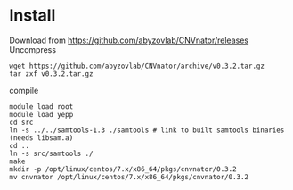 # Install
Download from https://github.com/abyzovlab/CNVnator/releases
Uncompress
```
wget https://github.com/abyzovlab/CNVnator/archive/v0.3.2.tar.gz
tar zxf v0.3.2.tar.gz 
```
compile
```
module load root
module load yepp
cd src
ln -s ../../samtools-1.3 ./samtools # link to built samtools binaries (needs libsam.a)
cd ..
ln -s src/samtools ./
make
mkdir -p /opt/linux/centos/7.x/x86_64/pkgs/cnvnator/0.3.2
mv cnvnator /opt/linux/centos/7.x/x86_64/pkgs/cnvnator/0.3.2
```
